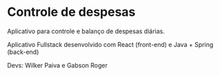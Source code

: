 # Controle de despesas

Aplicativo para controle e balanço de despesas diárias.  

Aplicativo Fullstack desenvolvido com React (front-end) e Java + Spring (back-end)  

Devs: Wilker Paiva e Gabson Roger
